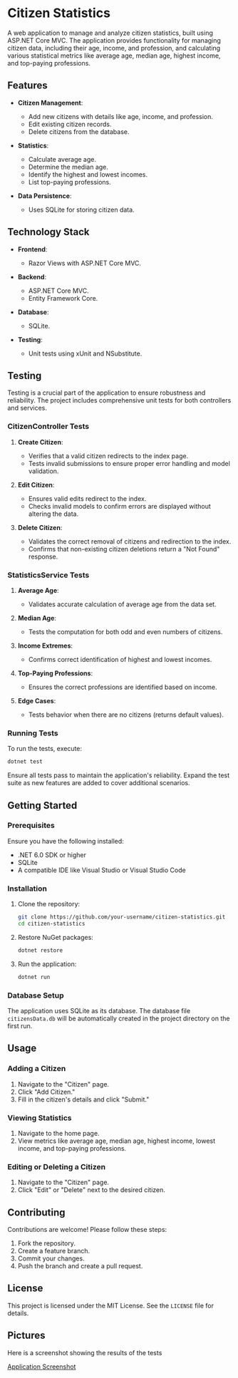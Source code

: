 # Citizen Statistics

A web application to manage and analyze citizen statistics, built using ASP.NET Core MVC. The application provides functionality for managing citizen data, including their age, income, and profession, and calculating various statistical metrics like average age, median age, highest income, and top-paying professions.

## Features

- **Citizen Management**:
  - Add new citizens with details like age, income, and profession.
  - Edit existing citizen records.
  - Delete citizens from the database.
  
- **Statistics**:
  - Calculate average age.
  - Determine the median age.
  - Identify the highest and lowest incomes.
  - List top-paying professions.

- **Data Persistence**:
  - Uses SQLite for storing citizen data.

## Technology Stack

- **Frontend**:
  - Razor Views with ASP.NET Core MVC.

- **Backend**:
  - ASP.NET Core MVC.
  - Entity Framework Core.

- **Database**:
  - SQLite.

- **Testing**:
  - Unit tests using xUnit and NSubstitute.

## Testing

Testing is a crucial part of the application to ensure robustness and reliability. The project includes comprehensive unit tests for both controllers and services.

### CitizenController Tests

1. **Create Citizen**:
   - Verifies that a valid citizen redirects to the index page.
   - Tests invalid submissions to ensure proper error handling and model validation.

2. **Edit Citizen**:
   - Ensures valid edits redirect to the index.
   - Checks invalid models to confirm errors are displayed without altering the data.

3. **Delete Citizen**:
   - Validates the correct removal of citizens and redirection to the index.
   - Confirms that non-existing citizen deletions return a "Not Found" response.

### StatisticsService Tests

1. **Average Age**:
   - Validates accurate calculation of average age from the data set.

2. **Median Age**:
   - Tests the computation for both odd and even numbers of citizens.

3. **Income Extremes**:
   - Confirms correct identification of highest and lowest incomes.

4. **Top-Paying Professions**:
   - Ensures the correct professions are identified based on income.

5. **Edge Cases**:
   - Tests behavior when there are no citizens (returns default values).

### Running Tests

To run the tests, execute:

```bash
dotnet test
```

Ensure all tests pass to maintain the application's reliability. Expand the test suite as new features are added to cover additional scenarios.

## Getting Started

### Prerequisites

Ensure you have the following installed:

- .NET 6.0 SDK or higher
- SQLite
- A compatible IDE like Visual Studio or Visual Studio Code

### Installation

1. Clone the repository:

   ```bash
   git clone https://github.com/your-username/citizen-statistics.git
   cd citizen-statistics
   ```

2. Restore NuGet packages:

   ```bash
   dotnet restore
   ```

3. Run the application:

   ```bash
   dotnet run
   ```


### Database Setup

The application uses SQLite as its database. The database file `citizensData.db` will be automatically created in the project directory on the first run.

## Usage

### Adding a Citizen

1. Navigate to the "Citizen" page.
2. Click "Add Citizen."
3. Fill in the citizen's details and click "Submit."

### Viewing Statistics

1. Navigate to the home page.
2. View metrics like average age, median age, highest income, lowest income, and top-paying professions.

### Editing or Deleting a Citizen

1. Navigate to the "Citizen" page.
2. Click "Edit" or "Delete" next to the desired citizen.

## Contributing

Contributions are welcome! Please follow these steps:

1. Fork the repository.
2. Create a feature branch.
3. Commit your changes.
4. Push the branch and create a pull request.

## License

This project is licensed under the MIT License. See the `LICENSE` file for details.

## Pictures

Here is a screenshot showing the results of the tests

[Application Screenshot](https://imgur.com/a/cKwfzvd)



